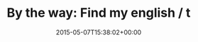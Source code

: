 ---
retweeted: false
source: <a href="https://about.twitter.com/products/tweetdeck" rel="nofollow">TweetDeck</a>
entities:
  hashtags: []
  symbols: []
  user_mentions:
  - name: Bascht
    screen_name: bscht
    indices:
    - '70'
    - '76'
    id_str: '2351407344'
    id: '2351407344'
  urls: []
display_text_range:
- '0'
- '76'
favorite_count: '0'
id_str: '596338208037810176'
truncated: false
retweet_count: '0'
id: '596338208037810176'
created_at: Thu May 07 15:38:02 +0000 2015
favorited: false
full_text: 'By the way: Find my english / tech heavy tweets over at this account:
  [@bscht](https://twitter.com/bscht)'
lang: en
tags:
- pesos:twitter
date: '2015-05-07T15:38:02+00:00'
src: https://twitter.com/bascht/status/596338208037810176
original_url: https://twitter.com/bascht/status/596338208037810176
type: twitter_tweet
text: 'By the way: Find my english / tech heavy tweets over at this account: [@bscht](https://twitter.com/bscht)'
title: 'By the way: Find my english / t'

---